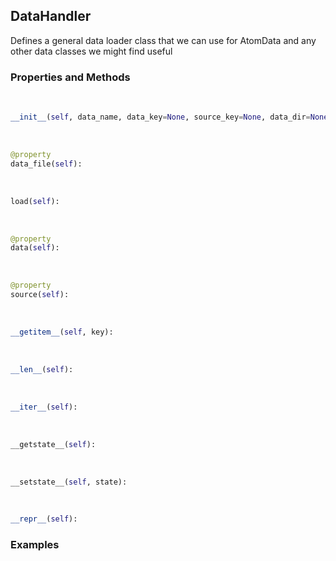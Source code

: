 ## <a id="McUtils.McUtils.Data.CommonData.DataHandler">DataHandler</a>
Defines a general data loader class that we can use for AtomData and any other data classes we might find useful

### Properties and Methods
<a id="McUtils.McUtils.Data.CommonData.DataHandler.__init__" class="docs-object-method">&nbsp;</a>
```python
__init__(self, data_name, data_key=None, source_key=None, data_dir=None, data_pkg=None, alternate_keys=None, getter=None, record_type=None): 
```

<a id="McUtils.McUtils.Data.CommonData.DataHandler.data_file" class="docs-object-method">&nbsp;</a>
```python
@property
data_file(self): 
```

<a id="McUtils.McUtils.Data.CommonData.DataHandler.load" class="docs-object-method">&nbsp;</a>
```python
load(self): 
```

<a id="McUtils.McUtils.Data.CommonData.DataHandler.data" class="docs-object-method">&nbsp;</a>
```python
@property
data(self): 
```

<a id="McUtils.McUtils.Data.CommonData.DataHandler.source" class="docs-object-method">&nbsp;</a>
```python
@property
source(self): 
```

<a id="McUtils.McUtils.Data.CommonData.DataHandler.__getitem__" class="docs-object-method">&nbsp;</a>
```python
__getitem__(self, key): 
```

<a id="McUtils.McUtils.Data.CommonData.DataHandler.__len__" class="docs-object-method">&nbsp;</a>
```python
__len__(self): 
```

<a id="McUtils.McUtils.Data.CommonData.DataHandler.__iter__" class="docs-object-method">&nbsp;</a>
```python
__iter__(self): 
```

<a id="McUtils.McUtils.Data.CommonData.DataHandler.__getstate__" class="docs-object-method">&nbsp;</a>
```python
__getstate__(self): 
```

<a id="McUtils.McUtils.Data.CommonData.DataHandler.__setstate__" class="docs-object-method">&nbsp;</a>
```python
__setstate__(self, state): 
```

<a id="McUtils.McUtils.Data.CommonData.DataHandler.__repr__" class="docs-object-method">&nbsp;</a>
```python
__repr__(self): 
```

### Examples
